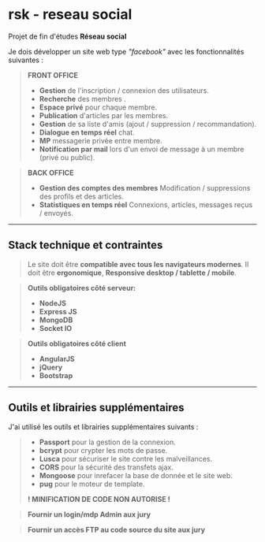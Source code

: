 rsk - reseau social
=====================


Projet de fin d'études **Réseau social**

Je dois développer un site web type  *"facebook"* avec les fonctionnalités suivantes :
>**FRONT OFFICE**
>
>
> - **Gestion** de l'inscription / connexion des utilisateurs.
> - **Recherche** des membres .
> - **Espace privé** pour chaque membre.
> - **Publication** d'articles par les membres.
> - **Gestion** de sa liste d'amis (ajout / suppression / recommandation).
> - **Dialogue en temps réel** chat.
> - **MP** messagerie privée entre membre.
> - **Notification par mail** lors d'un envoi de message à un membre (privé ou public).
>

>**BACK OFFICE**
>
>
> - **Gestion des comptes des membres** Modification / suppressions des profils et des articles.
> - **Statistiques en temps réel** Connexions, articles, messages reçus / envoyés.


----------

Stack technique et contraintes
-------------
> Le site doit être **compatible avec tous les navigateurs modernes**. Il doit être **ergonomique**, **Responsive desktop / tablette / mobile**.

> **Outils obligatoires côté serveur:**
>  
> - **NodeJS**
> - **Express JS**
> - **MongoDB**
> - **Socket IO**

> **Outils obligatoires côté client**
> - **AngularJS**
> - **jQuery**
> - **Bootstrap**


----------

Outils et librairies supplémentaires
-------------
J'ai utilisé les outils et librairies supplémentaires suivants :
> - **Passport** pour la gestion de la connexion.
> - **bcrypt** pour crypter les mots de passe.
> - **Lusca** pour sécuriser le site contre les malveillances.
> - **CORS** pour la sécurité des transfets ajax.
> - **Mongoose** pour inrefacer la base de donnée et le site web.
> - **pug** pour le moteur de template.
>
>
> **! MINIFICATION DE CODE NON AUTORISE !**

> **Fournir un login/mdp Admin aux jury**

> **Fournir un accès FTP au code source du site aux jury**

